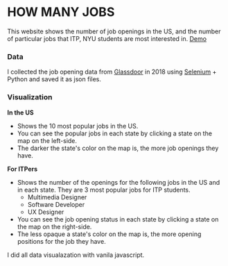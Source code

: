 # HOW MANY JOBS

This website shows the number of job openings in the US, and the number of particular jobs that ITP, NYU students are most interested in. 
[Demo](http://yhl438.itp.io:3000/#t1)

### Data
I collected the job opening data from [Glassdoor](https://www.glassdoor.com/index.htm) in 2018 using [Selenium](https://en.wikipedia.org/wiki/Selenium_(software)) + Python and saved it as json files.

### Visualization
**In the US**
* Shows the 10 most popular jobs in the US. 
* You can see the popular jobs in each state by clicking a state on the map on the left-side.
* The darker the state's color on the map is, the more job openings they have.

**For ITPers**
* Shows the number of the openings for the following jobs in the US and in each state. They are 3 most popular jobs for ITP students.
  * Multimedia Designer
  * Software Developer
  * UX Designer
* You can see the job opening status in each state by clicking a state on the map on the right-side.
* The less opaque a state's color on the map is, the more opening positions for the job they have.

I did all data visualazation with vanila javascript.

